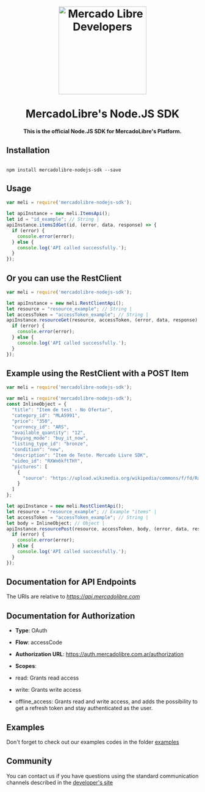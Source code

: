 <h1 align="center">
  <a href="https://developers.mercadolibre.com">
    <img src="https://user-images.githubusercontent.com/1153516/29861072-689ec57e-8d3e-11e7-8368-dd923543258f.jpg" alt="Mercado Libre Developers" width="230"></a>
  </a>
  <br><br>
  MercadoLibre's Node.JS SDK
  <br>
</h1>

<h4 align="center">This is the official Node.JS SDK for MercadoLibre's Platform.</h4>


## Installation

```shell

npm install mercadolibre-nodejs-sdk --save

```

## Usage

```javascript
var meli = require('mercadolibre-nodejs-sdk');

let apiInstance = new meli.ItemsApi();
let id = "id_example"; // String | 
apiInstance.itemsIdGet(id, (error, data, response) => {
  if (error) {
    console.error(error);
  } else {
    console.log('API called successfully.');
  }
});
```

## Or you can use the RestClient
```javascript
var meli = require('mercadolibre-nodejs-sdk');

let apiInstance = new meli.RestClientApi();
let resource = "resource_example"; // String | 
let accessToken = "accessToken_example"; // String | 
apiInstance.resourceGet(resource, accessToken, (error, data, response) => {
  if (error) {
    console.error(error);
  } else {
    console.log('API called successfully.');
  }
});
```

## Example using the RestClient with a POST Item
```javascript
var meli = require('mercadolibre-nodejs-sdk');

var meli = require('mercadolibre-nodejs-sdk');
const InlineObject = {
  "title": "Item de test - No Ofertar",
  "category_id": "MLA5991",
  "price": "350",
  "currency_id": "ARS",
  "available_quantity": "12",
  "buying_mode": "buy_it_now",
  "listing_type_id": "bronze",
  "condition": "new",
  "description": "Item de Teste. Mercado Livre SDK",
  "video_id": "RXWn6kftTHY",
  "pictures": [
    {
      "source": "https://upload.wikimedia.org/wikipedia/commons/f/fd/Ray_Ban_Original_Wayfarer.jpg"
    }
  ]
};

let apiInstance = new meli.RestClientApi();
let resource = "resource_example"; // Example "items" | 
let accessToken = "accessToken_example"; // String | 
let body = InlineObject; // Object | 
apiInstance.resourcePost(resource, accessToken, body, (error, data, response) => {
  if (error) {
    console.error(error);
  } else {
    console.log('API called successfully.');
  }
});
```

## Documentation for API Endpoints

The URIs are relative to *https://api.mercadolibre.com*

  

## Documentation for Authorization  

-  **Type**: OAuth

-  **Flow**: accessCode

-  **Authorization URL**: https://auth.mercadolibre.com.ar/authorization

-  **Scopes**:

- read: Grants read access

- write: Grants write access

- offline_access: Grants read and write access, and adds the possibility to get a refresh token and stay authenticated as the user.


## Examples

Don't forget to check out our examples codes in the folder [examples](https://github.com/mercadolibre/nodejs-sdk/tree/master/examples)

## Community

You can contact us if you have questions using the standard communication channels described in the [developer's site](https://developers.mercadolibre.com/)
